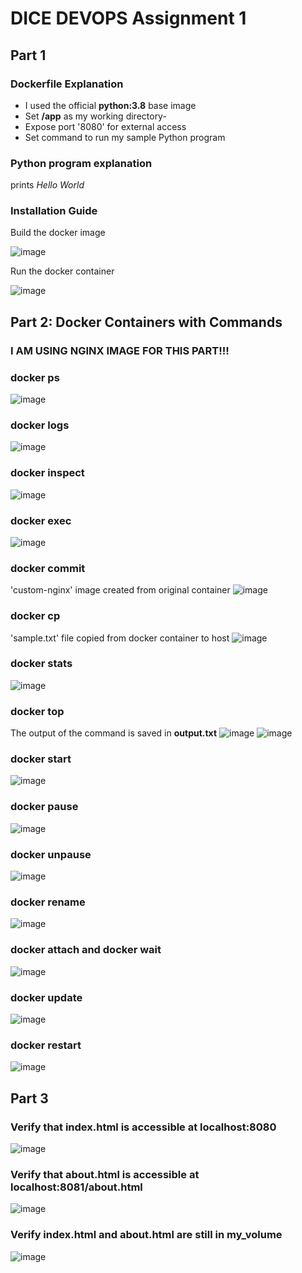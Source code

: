 # DICE DEVOPS Assignment 1
## Part 1
### Dockerfile Explanation
- I used the official **python:3.8** base image
- Set **/app** as my working directory-
- Expose port '8080' for external access
- Set command to run my sample Python program
### Python program explanation
prints *Hello World*
### Installation Guide

Build the docker image

![image](https://github.com/AdeelAhmedIqbal/DICE/assets/62285793/d4f1e01c-e866-406c-b836-08158299c70d)

Run the docker container

![image](https://github.com/AdeelAhmedIqbal/DICE/assets/62285793/6412eabd-a890-460b-bd66-ee8061b1988b)

## Part 2: Docker Containers with Commands 
### I AM USING NGINX IMAGE FOR THIS PART!!!
### docker ps
![image](https://github.com/AdeelAhmedIqbal/DICE/assets/62285793/b6e22842-bab8-48cb-96a0-346d836d9d0c)

### docker logs
![image](https://github.com/AdeelAhmedIqbal/DICE/assets/62285793/ed95c283-e857-4595-b419-02a88d266b22)

### docker inspect
![image](https://github.com/AdeelAhmedIqbal/DICE/assets/62285793/9b3e8161-4211-4091-a2ff-b44041917527)

### docker exec
![image](https://github.com/AdeelAhmedIqbal/DICE/assets/62285793/1745e19d-c634-4e3f-8bdc-f34120c09bcf)

### docker commit 
'custom-nginx' image created from original container
![image](https://github.com/AdeelAhmedIqbal/DICE/assets/62285793/ff4f22a0-0758-491d-ba79-6646f672a00a)

### docker cp 
'sample.txt' file copied from docker container to host
![image](https://github.com/AdeelAhmedIqbal/DICE/assets/62285793/0209e54d-c5b2-45b8-b146-39ff69326edd)

### docker stats
![image](https://github.com/AdeelAhmedIqbal/DICE/assets/62285793/3829e617-27cb-4e4a-8b5f-e40369f918da)

### docker top
The output of the command is saved in **output.txt**
![image](https://github.com/AdeelAhmedIqbal/DICE/assets/62285793/4808efab-5dd8-4721-8ca3-e91c1e41ac3c)
![image](https://github.com/AdeelAhmedIqbal/DICE/assets/62285793/9272b461-95ee-4a7f-8c3a-e4193b93ace6)

### docker start
![image](https://github.com/AdeelAhmedIqbal/DICE/assets/62285793/ed83ade1-db60-4737-857d-ccd99d06f660)

### docker pause
![image](https://github.com/AdeelAhmedIqbal/DICE/assets/62285793/b36ed8c0-6408-498f-be58-0a37224ed7cf)

### docker unpause
![image](https://github.com/AdeelAhmedIqbal/DICE/assets/62285793/4c39459b-4976-4bfa-88b7-c7e8aae2cf72)

### docker rename
![image](https://github.com/AdeelAhmedIqbal/DICE/assets/62285793/aab7c740-d4eb-4639-b1a1-6d827de680cf)

### docker attach and docker wait
![image](https://github.com/AdeelAhmedIqbal/DICE/assets/62285793/f6f15143-46a6-4fa9-9bb7-1daa7f4ab334)

### docker update 
![image](https://github.com/AdeelAhmedIqbal/DICE/assets/62285793/12074b1a-0714-45be-bcdb-6a78c1f68558)

### docker restart
![image](https://github.com/AdeelAhmedIqbal/DICE/assets/62285793/e814ecf1-2924-4504-91d0-42faaabbcf3f)

## Part 3
### Verify that index.html is accessible at localhost:8080
![image](https://github.com/AdeelAhmedIqbal/DICE/assets/62285793/fee3d30a-ddd8-4136-b7c6-d7cf4a40faf3)

### Verify that about.html is accessible at localhost:8081/about.html
![image](https://github.com/AdeelAhmedIqbal/DICE/assets/62285793/85118560-e0c2-40f3-bff3-b504d4e0ba0a)

### Verify index.html and about.html are still in my_volume
![image](https://github.com/AdeelAhmedIqbal/DICE/assets/62285793/b0e05ff2-5097-4a01-b4f7-437423275659)







